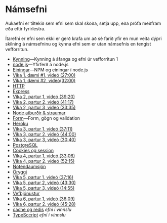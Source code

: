 # Námsefni

Aukaefni er tiltekið sem efni sem skal skoða, setja upp, eða prófa meðfram eða eftir fyrirlestra.

Ítarefni er efni sem ekki er gerð krafa um að sé farið yfir en mun veita dýpri skilning á námsefninu og kynna efni sem er utan námsefnis en tengist vefforritun.

* [Kynning](./01.kynning/readme.md)—Kynning á áfanga og efni úr vefforritun 1
* [node.js](./02.nodejs/readme.md)—Yfirferð á node.js
* [Einingar](./03.modules/readme.md)—NPM og einingar í node.js
* [Vika 1, dæmi #1, vídeó (27:00)](https://youtu.be/7Jr3DiGF1F0)
* [Vika 1, dæmi #2, vídeó(32:00)](https://youtu.be/9pMxv9YcXDI)
* [HTTP](./04.http/readme.md)
* [Express](./05.express/readme.md)
* [Vika 2, partur 1, vídeó (39:20)](https://youtu.be/ow9NdluaWCs)
* [Vika 2, partur 2, vídeó (41:17)](https://youtu.be/hP3Wq3e9xrg)
* [Vika 2, partur 3, vídeó (33:35)](https://youtu.be/wRCYwkuBlaY)
* [Node atburðir & straumar](./06.events-streams/readme.md)
* [Form](./07.form/readme.md)—Form, gögn og validation
* [Heroku](./08.heroku/readme.md)
* [Vika 3, partur 1, vídeó (37:11)](https://youtu.be/rS7zgfk-BmU)
* [Vika 3, partur 2, vídeó (44:00)](https://youtu.be/wDgwk70tiag)
* [Vika 3, partur 3, vídeó (30:40)](https://youtu.be/rS7zgfk-BmU)
* [PostgreSQL](./09.postgres/readme.md)
* [Cookies og session](./10.cookies-session/readme.md)
* [Vika 4, partur 1, vídeó (33:06)](https://youtu.be/a9hbGDrtzS8)
* [Vika 4, partur 2, vídeó (52:15)](https://youtu.be/Hs46m8cl8f4)
* [Notendaumsjón](./11.users/readme.md)
* [Öryggi](./12.security/readme.md)
* [Vika 5, partur 1, vídeó (37:16)](https://youtu.be/Zx6rhGKsaDw)
* [Vika 5, partur 2, vídeó (43:30)](https://youtu.be/GGfC14_AdFI)
* [Vika 5, partur 3, vídeó (14:55)](https://youtu.be/ttWHkDnnBhY)
* [Vefþjónustur](./13.webservices/readme.md)
* [Vika 6, partur 1, vídeó (36:09)](https://youtu.be/4d3C7b-MXjc)
* [Vika 6, partur 2, vídeó (45:28)](https://youtu.be/H_9RkLol3KE)
* [cache og redis](./14.cache-redis/readme.md) _efni í vinnslu_
* [TypeSccript](./15.typescript/readme.md) _efni í vinnslu_
